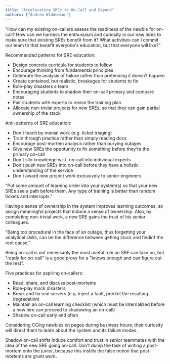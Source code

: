 ```yaml
---
title: "Accelerating SREs to On-Call and Beyond"
authors: ["Andrew Widdowson"]
---
```


"How can my existing on-callers assess the readiness of the newbie for on-call? How can we harness the enthusiasm and curiosity in our new hires to make sure that existing SREs benefit from it? What activities can I commit our team to that benefit everyone's education, but that everyone will like?"

Recommended patterns for SRE education:
- Design concrete curricula for students to follow
- Encourage thinking from fundamental principles
- Celebrate the analysis of failure rather than pretending it doesn't happen
- Create contained, but realistic, breakages for students to fix
- Role-play disasters a team
- Encouraging students to shadow their on-call primary and compare notes
- Pair students with experts to revise the training plan
- Allocate non-trivial projects for new SREs, so that they can gain partial ownership of the stack

Anti-patterns of SRE education:
- Don't teach by menial work (e.g. ticket triaging)
- Train through practice rather than simply reading docs
- Encourage post-mortem analysis rather than burying outages
- Give new SREs the oppotunity to fix something before they're the primary on-call
- Don't silo knowledge w.r.t. on-call into individual experts
- Don't push new SREs into on-call before they have a holistic understanding of the service
- Don't award new project work exclusively to senior engineers

"Put some amount of learning order into your system(s) so that your new SREs see a path before them. Any type of training is better than random tickets and interrupts."

Having a sense of ownership in the system improves learning outcomes, so assign meaningful projects that induce a sense of ownership. Also, by completing non-trivial work, a new SRE gains the trust of his senior colleagues.

"Being too procedural in the face of an outage, thus forgetting your analytical skills, can be the difference between getting stuck and findinf the root cause."

Being on-call is not necessarily the most useful role an SRE can take on, but "ready for on-call" is a good proxy for a "knows enough and can figure out the rest".

Five practices for aspiring on-callers:
- Read, share, and discuss post-mortems
- Role-play mock disasters
- Break and fix real servers (e.g. inject a fault, predict the resulting degradation)
- Maintain an on-call learning checklist (which must be internalized before a new hire can proceed to shadowing an on-call)
- Shadow on-call early and often

Considering CCing newbies on pages during business hours; their curiosity will direct them to learn about the system and its failure modes.

Shadow on-call shifts induce comfort and trust in senior teammates with the idea of the new SRE going on-call. Don't dump the task of writing a post-mortem onto the junior, because this instills the false notion that post-mortems are grunt work.
